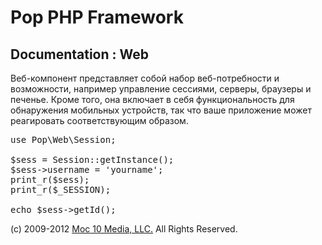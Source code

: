 Pop PHP Framework
=================

Documentation : Web
-------------------

Веб-компонент представляет собой набор веб-потребности и возможности, например управление сессиями, серверы, браузеры и печенье. Кроме того, она включает в себя функциональность для обнаружения мобильных устройств, так что ваше приложение может реагировать соответствующим образом.

<pre>
use Pop\Web\Session;

$sess = Session::getInstance();
$sess->username = 'yourname';
print_r($sess);
print_r($_SESSION);

echo $sess->getId();
</pre>

(c) 2009-2012 [Moc 10 Media, LLC.](http://www.moc10media.com) All Rights Reserved.
